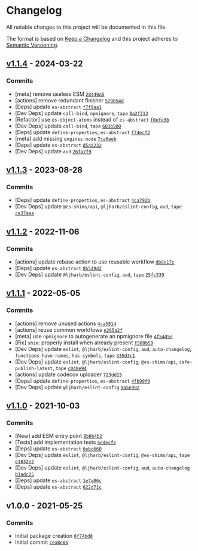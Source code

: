 # Changelog

All notable changes to this project will be documented in this file.

The format is based on [Keep a Changelog](https://keepachangelog.com/en/1.0.0/)
and this project adheres to [Semantic Versioning](https://semver.org/spec/v2.0.0.html).

## [v1.1.4](https://github.com/es-shims/Object.hasOwn/compare/v1.1.3...v1.1.4) - 2024-03-22

### Commits

- [meta] remove useless ESM [`28440a5`](https://github.com/es-shims/Object.hasOwn/commit/28440a5d2545632b6c6c95bea09ea304a3bfe94f)
- [actions] remove redundant finisher [`579b54d`](https://github.com/es-shims/Object.hasOwn/commit/579b54d37f8b2f83a8187a1525d1e3309c1d6972)
- [Deps] update `es-abstract` [`f7f9aa1`](https://github.com/es-shims/Object.hasOwn/commit/f7f9aa192bcaae10478826617dc707ea5b1ff175)
- [Dev Deps] update `call-bind`, `npmignore`, `tape` [`8a2f213`](https://github.com/es-shims/Object.hasOwn/commit/8a2f213618f4a33f83320c5b76f34b00228732dd)
- [Refactor] use `es-object-atoms` instead of `es-abstract` [`f0efe3b`](https://github.com/es-shims/Object.hasOwn/commit/f0efe3b2d40d143d44969026c9662d6b1f094c05)
- [Dev Deps] update `call-bind`, `tape` [`683b500`](https://github.com/es-shims/Object.hasOwn/commit/683b500aa26d75d8c95bc8fd57bd25c206382335)
- [Deps] update `define-properties`, `es-abstract` [`f74ecf2`](https://github.com/es-shims/Object.hasOwn/commit/f74ecf2cff80a254a8067aea12337c25198d6d78)
- [meta] add missing `engines.node` [`7ca6eeb`](https://github.com/es-shims/Object.hasOwn/commit/7ca6eeb4f9a7f706b700885419e6ddb88f8f0c70)
- [Deps] update `es-abstract` [`d5aa232`](https://github.com/es-shims/Object.hasOwn/commit/d5aa232f680e7bd0256c65922de908c41b5ac06e)
- [Dev Deps] update `aud` [`26fa7f9`](https://github.com/es-shims/Object.hasOwn/commit/26fa7f9cc8b8e1e7c1a40c2b3d19660f5f44bc49)

## [v1.1.3](https://github.com/es-shims/Object.hasOwn/compare/v1.1.2...v1.1.3) - 2023-08-28

### Commits

- [Deps] update `define-properties`, `es-abstract` [`4ca792b`](https://github.com/es-shims/Object.hasOwn/commit/4ca792b9c984bed5718f0931b7684145ec5beb09)
- [Dev Deps] update `@es-shims/api`, `@ljharb/eslint-config`, `aud`, `tape` [`ce37aaa`](https://github.com/es-shims/Object.hasOwn/commit/ce37aaa42c7612db5e6a88af784f76b76d6fcd0e)

## [v1.1.2](https://github.com/es-shims/Object.hasOwn/compare/v1.1.1...v1.1.2) - 2022-11-06

### Commits

- [actions] update rebase action to use reusable workflow [`db8c17c`](https://github.com/es-shims/Object.hasOwn/commit/db8c17c46fc53ffa1ed402308949e27d4dc13ae6)
- [Deps] update `es-abstract` [`8b549d2`](https://github.com/es-shims/Object.hasOwn/commit/8b549d28e1589e923d73b42516e2fa8cbdb358cb)
- [Dev Deps] update `@ljharb/eslint-config`, `aud`, `tape` [`25fc539`](https://github.com/es-shims/Object.hasOwn/commit/25fc539d426a6f01ad0bb8bc3593919316b88c89)

## [v1.1.1](https://github.com/es-shims/Object.hasOwn/compare/v1.1.0...v1.1.1) - 2022-05-05

### Commits

- [actions] remove unused actions [`4ca5814`](https://github.com/es-shims/Object.hasOwn/commit/4ca5814dc12ce990058574b84eccfdbe71e36506)
- [actions] reuse common workflows [`e265a2f`](https://github.com/es-shims/Object.hasOwn/commit/e265a2f9c7a538acbe7d84f8d1373c9a22d0aaa7)
- [meta] use `npmignore` to autogenerate an npmignore file [`4f54d5e`](https://github.com/es-shims/Object.hasOwn/commit/4f54d5e68bdbf390715138f1f228c51adb7e2d1d)
- [Fix] `shim`: properly install when already present [`f580b50`](https://github.com/es-shims/Object.hasOwn/commit/f580b50b84aeced35eab728629cb0e2c3d734685)
- [Dev Deps] update `eslint`, `@ljharb/eslint-config`, `aud`, `auto-changelog`, `functions-have-names`, `has-symbols`, `tape` [`335d3c1`](https://github.com/es-shims/Object.hasOwn/commit/335d3c15429aa0936cdf8019d9ec7563cc362488)
- [Dev Deps] update `eslint`, `@ljharb/eslint-config`, `@es-shims/api`, `safe-publish-latest`, `tape` [`c040e94`](https://github.com/es-shims/Object.hasOwn/commit/c040e94ab5edce66787873d398c68c90c594e999)
- [actions] update codecov uploader [`723dd15`](https://github.com/es-shims/Object.hasOwn/commit/723dd15c7fb49fef5c76fe95f14c2a1b32d3967d)
- [Deps] update `define-properties`, `es-abstract` [`4fb99f9`](https://github.com/es-shims/Object.hasOwn/commit/4fb99f93fa493e134416fe8dfaaa8fd2db335ee6)
- [Dev Deps] update `@ljharb/eslint-config` [`9a5e992`](https://github.com/es-shims/Object.hasOwn/commit/9a5e9921328858e359e6835d29f3a4349496aea2)

## [v1.1.0](https://github.com/es-shims/Object.hasOwn/compare/v1.0.0...v1.1.0) - 2021-10-03

### Commits

- [New] add ESM entry point [`8b8b4b2`](https://github.com/es-shims/Object.hasOwn/commit/8b8b4b22e22396b5ba080382c33e5844efbcf386)
- [Tests] add implementation tests [`5edecfe`](https://github.com/es-shims/Object.hasOwn/commit/5edecfee70af78dee7d870e55c365e2b96dd449d)
- [Deps] update `es-abstract` [`6ebc660`](https://github.com/es-shims/Object.hasOwn/commit/6ebc66079ca87f367b08051bf9b24e614b75d2f3)
- [Dev Deps] update `eslint`, `@ljharb/eslint-config`, `@es-shims/api`, `tape` [`e1832e2`](https://github.com/es-shims/Object.hasOwn/commit/e1832e2304dd40a899e07d50b50c603bb8a92844)
- [Dev Deps] update `eslint`, `@ljharb/eslint-config`, `aud`, `auto-changelog` [`b1adc25`](https://github.com/es-shims/Object.hasOwn/commit/b1adc2505b0b19c6c21a4ea7cdab9655e2f146d4)
- [Deps] update `es-abstract` [`1e7a06c`](https://github.com/es-shims/Object.hasOwn/commit/1e7a06cd73c2d980694908d5c5b204ae2c94bc70)
- [Deps] update `es-abstract` [`622d71c`](https://github.com/es-shims/Object.hasOwn/commit/622d71c5168f5a863dd68833d760f882d5330aa7)

## v1.0.0 - 2021-05-25

### Commits

- Initial package creation [`6f74bd8`](https://github.com/es-shims/Object.hasOwn/commit/6f74bd8cd669cd5964358ef85b51466baea34af7)
- Initial commit [`cea8e05`](https://github.com/es-shims/Object.hasOwn/commit/cea8e058018ccd8ba31b15eebfe2b8181deb9946)
